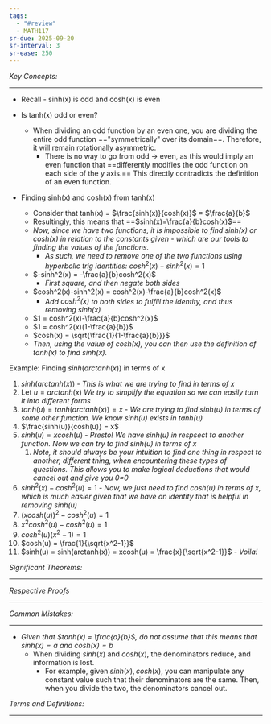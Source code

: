 ```yaml
---
tags:
  - "#review"
  - MATH117
sr-due: 2025-09-20
sr-interval: 3
sr-ease: 250
---
```

*Key Concepts:*
___

- Recall - sinh(x) is odd and cosh(x) is even

- Is tanh(x) odd or even?
	- When dividing an odd function by an even one, you are dividing the entire odd function =="symmetrically" over its domain==. Therefore, it will remain rotationally asymmetric.
		- There is no way to go from odd -> even, as this would imply an even function that ==differently modifies the odd function on each side of the y axis.== This directly contradicts the definition of an even function. 

- Finding sinh(x) and cosh(x) from tanh(x)
	- Consider that tanh(x) = $\frac{sinh(x)}{cosh(x)}$ = $\frac{a}{b}$
	- Resultingly, this means that ==$sinh(x)=\frac{a}{b}cosh(x)$==
	- *Now, since we have two functions, it is impossible to find sinh(x) or cosh(x) in relation to the constants given - which are our tools to finding the values of the functions.* 
		- *As such, we need to remove one of the two functions using hyperbolic trig identities:* $cosh^2(x) - sinh^2(x) = 1$
	- $-sinh^2(x) = -\frac{a}{b}cosh^2(x)$
		- *First square, and then negate both sides*
	- $cosh^2(x)-sinh^2(x) = cosh^2(x)-\frac{a}{b}cosh^2(x)$
		- *Add $cosh^2(x)$ to both sides to fulfill the identity, and thus removing $sinh(x)$*
	- $1 = cosh^2(x)-\frac{a}{b}cosh^2(x)$
	- $1 = cosh^2(x)(1-\frac{a}{b})$
	- $cosh(x) = \sqrt{\frac{1}{1-\frac{a}{b}}}$
	- *Then, using the value of $cosh(x)$, you can then use the definition of $tanh(x)$ to find sinh(x).*

Example: Finding $sinh(arctanh(x))$ in terms of x
1. $sinh(arctanh(x))$ - *This is what we are trying to find in terms of x*
2. Let $u = arctanh(x)$ *We try to simplify the equation so we can easily turn it into different forms*
3. $tanh(u) = tanh(arctanh(x)) = x$ - *We are trying to find sinh(u) in terms of some other function. We know sinh(u) exists in tanh(u)*
4. $\frac{sinh(u)}{cosh(u)} = x$
5. $sinh(u) = xcosh(u)$ - *Presto! We have sinh(u) in respsect to another function. Now we can try to find sinh(u) in terms of x*
	1. *Note, it should always be your intuition to find one thing in respect to another, different thing, when encountering these types of questions. This allows you to make logical deductions that would cancel out and give you 0=0*
6. $sinh^2(x)-cosh^2(u) = 1$ - *Now, we just need to find cosh(u) in terms of x, which is much easier given that we have an identity that is helpful in removing sinh(u)*
7. $(xcosh(u))^2 - cosh^2(u) = 1$
8. $x^2cosh^2(u) - cosh^2(u) = 1$
9. $cosh^2(u)(x^2-1) = 1$
10. $cosh(u) = \frac{1}{\sqrt{x^2-1}}$
11. $sinh(u) = sinh(arctanh(x)) = xcosh(u) = \frac{x}{\sqrt{x^2-1}}$ - *Voila!*


*Significant Theorems:*
___

*Respective Proofs*
___

*Common Mistakes:*
___

- *Given that $tanh(x) = \frac{a}{b}$, do not assume that this means that $sinh(x) = a$ and $cosh(x) = b$*
	- When dividing $sinh(x)$ and $cosh(x)$, the denominators reduce, and information is lost.
		- For example, given $sinh(x),cosh(x)$, you can manipulate any constant value such that their denominators are the same. Then, when you divide the two, the denominators cancel out.

*Terms and Definitions:*
___

